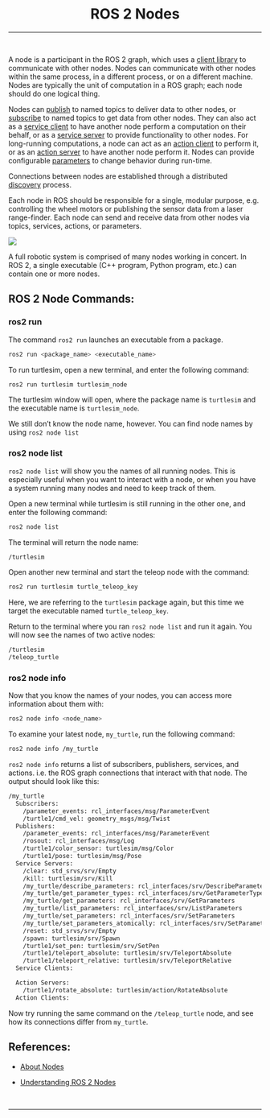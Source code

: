 <!-- <center><img src="http://mooc.e-yantra.org/img/eYantra_logo.svg" alt="e-yantra_logo" style="scale:75%;" /></center> -->

<style>
.back{
	position: fixed;
	width: 250px;
	height: 250px;
	top: 50%;
	left: 50%;
    margin-top: auto; 
    margin-left: auto; 
	opacity: 0.15;
    z-index: -1;
	}
</style>
<!-- <img src="http://mooc.e-yantra.org/img/EyantraLogoMini.png" class="back"> -->

<center>
    <h1>ROS 2 Nodes</h1>
</center>

---

</br>

A node is a participant in the ROS 2 graph, which uses a [client library](https://docs.ros.org/en/humble/Concepts/Basic/About-Client-Libraries.html) to communicate with other nodes. Nodes can communicate with other nodes within the same process, in a different process, or on a different machine. Nodes are typically the unit of computation in a ROS graph; each node should do one logical thing.

Nodes can [publish](https://docs.ros.org/en/humble/Concepts/Basic/About-Topics.html) to named topics to deliver data to other nodes, or [subscribe](https://docs.ros.org/en/humble/Concepts/Basic/About-Topics.html) to named topics to get data from other nodes. They can also act as a [service client](https://docs.ros.org/en/humble/Concepts/Basic/About-Services.html) to have another node perform a computation on their behalf, or as a [service server](https://docs.ros.org/en/humble/Concepts/Basic/About-Services.html) to provide functionality to other nodes. For long-running computations, a node can act as an [action client](https://docs.ros.org/en/humble/Concepts/Basic/About-Actions.html) to perform it, or as an [action server](https://docs.ros.org/en/humble/Concepts/Basic/About-Actions.html) to have another node perform it. Nodes can provide configurable [parameters](https://docs.ros.org/en/humble/Concepts/Basic/About-Parameters.html) to change behavior during run-time.

Connections between nodes are established through a distributed [discovery](https://docs.ros.org/en/humble/Concepts/Basic/About-Discovery.html) process.

Each node in ROS should be responsible for a single, modular purpose, e.g. controlling the wheel motors or publishing the sensor data from a laser range-finder. Each node can send and receive data from other nodes via topics, services, actions, or parameters.

<img src="https://docs.ros.org/en/humble/_images/Nodes-TopicandService.gif">

A full robotic system is comprised of many nodes working in concert. In ROS 2, a single executable (C++ program, Python program, etc.) can contain one or more nodes.

## ROS 2 Node Commands:

### ros2 run

The command `ros2 run` launches an executable from a package.

```sh
ros2 run <package_name> <executable_name>
```

To run turtlesim, open a new terminal, and enter the following command:

```sh
ros2 run turtlesim turtlesim_node
```

The turtlesim window will open, where the package name is `turtlesim` and the executable name is `turtlesim_node`.

We still don’t know the node name, however. You can find node names by using `ros2 node list`


### ros2 node list

`ros2 node list` will show you the names of all running nodes. This is especially useful when you want to interact with a node, or when you have a system running many nodes and need to keep track of them.

Open a new terminal while turtlesim is still running in the other one, and enter the following command:
```sh
ros2 node list
```

The terminal will return the node name:

```sh
/turtlesim
```

Open another new terminal and start the teleop node with the command:

```sh
ros2 run turtlesim turtle_teleop_key
```

Here, we are referring to the `turtlesim` package again, but this time we target the executable named `turtle_teleop_key`.

Return to the terminal where you ran `ros2 node list` and run it again. You will now see the names of two active nodes:

```sh
/turtlesim
/teleop_turtle
```


### ros2 node info

Now that you know the names of your nodes, you can access more information about them with:

```sh
ros2 node info <node_name>
```

To examine your latest node, `my_turtle`, run the following command:

```sh
ros2 node info /my_turtle
```

`ros2 node info` returns a list of subscribers, publishers, services, and actions. i.e. the ROS graph connections that interact with that node. The output should look like this:

```sh
/my_turtle
  Subscribers:
    /parameter_events: rcl_interfaces/msg/ParameterEvent
    /turtle1/cmd_vel: geometry_msgs/msg/Twist
  Publishers:
    /parameter_events: rcl_interfaces/msg/ParameterEvent
    /rosout: rcl_interfaces/msg/Log
    /turtle1/color_sensor: turtlesim/msg/Color
    /turtle1/pose: turtlesim/msg/Pose
  Service Servers:
    /clear: std_srvs/srv/Empty
    /kill: turtlesim/srv/Kill
    /my_turtle/describe_parameters: rcl_interfaces/srv/DescribeParameters
    /my_turtle/get_parameter_types: rcl_interfaces/srv/GetParameterTypes
    /my_turtle/get_parameters: rcl_interfaces/srv/GetParameters
    /my_turtle/list_parameters: rcl_interfaces/srv/ListParameters
    /my_turtle/set_parameters: rcl_interfaces/srv/SetParameters
    /my_turtle/set_parameters_atomically: rcl_interfaces/srv/SetParametersAtomically
    /reset: std_srvs/srv/Empty
    /spawn: turtlesim/srv/Spawn
    /turtle1/set_pen: turtlesim/srv/SetPen
    /turtle1/teleport_absolute: turtlesim/srv/TeleportAbsolute
    /turtle1/teleport_relative: turtlesim/srv/TeleportRelative
  Service Clients:

  Action Servers:
    /turtle1/rotate_absolute: turtlesim/action/RotateAbsolute
  Action Clients:
```

Now try running the same command on the `/teleop_turtle` node, and see how its connections differ from `my_turtle`.


## References:

- [About Nodes](https://docs.ros.org/en/humble/Concepts/Basic/About-Nodes.html)

- [Understanding ROS 2 Nodes](https://docs.ros.org/en/humble/Tutorials/Beginner-CLI-Tools/Understanding-ROS2-Nodes/Understanding-ROS2-Nodes.html)

</br>

---